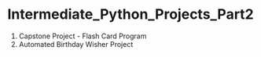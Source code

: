 # Intermediate_Python_Projects_Part2
1) Capstone Project - Flash Card Program
2) Automated Birthday Wisher Project